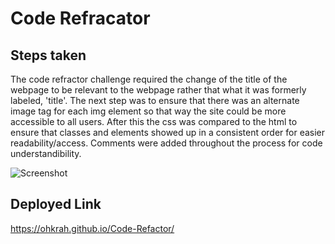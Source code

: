 # Code Refracator

## Steps taken
The code refractor challenge required the change of the title of the webpage to be relevant to the webpage rather that what it was formerly labeled, 'title'. The next step was to ensure that there was an alternate image tag for each img element so that way the site could be more accessible to all users. After this the css was compared to the html to ensure that classes and elements showed up in a consistent order for easier readability/access. Comments were added throughout the process for code understandibility.

![Screenshot](/Assets/ohkrah.github.io_Code-Refactor_.png)

## Deployed Link
https://ohkrah.github.io/Code-Refactor/